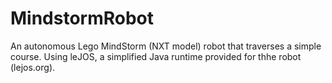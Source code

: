 # MindstormRobot
An autonomous Lego MindStorm (NXT model) robot that traverses a simple course. Using leJOS, a simplified Java runtime provided for thhe robot (lejos.org).
